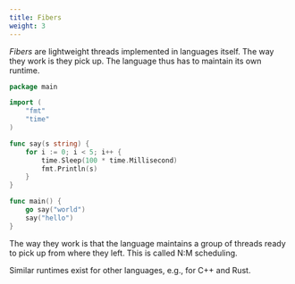 ```yaml
---
title: Fibers
weight: 3
---
```


*Fibers* are lightweight threads implemented in languages itself. The way they work is they pick up. The language thus has to maintain its own runtime.

```go
package main

import (
	"fmt"
	"time"
)

func say(s string) {
	for i := 0; i < 5; i++ {
		time.Sleep(100 * time.Millisecond)
		fmt.Println(s)
	}
}

func main() {
	go say("world")
	say("hello")
}
```

The way they work is that the language maintains a group of threads ready to pick up from where they left. This is called N:M scheduling.

Similar runtimes exist for other languages, e.g., for C++ and Rust.
